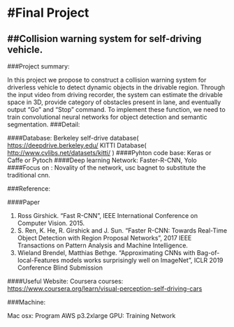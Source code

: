 #Final Project 
====
##Collision warning system for self-driving vehicle.
-------
###Project summary: 

In this project we propose to construct a collision warning system for driverless vehicle to detect dynamic objects in the drivable region. Through the input video from driving recorder, the system can estimate the drivable space in 3D, provide category of obstacles present in lane, and eventually output “Go” and “Stop” command. To implement these function, we need to train convolutional neural networks for object detection and semantic segmentation.
###Detail:

####Database: 
Berkeley self-drive database( https://deepdrive.berkeley.edu/   KITTI Database( http://www.cvlibs.net/datasets/kitti/ )
####Pyhton code base: 
Keras or Caffe or Pytoch
####Deep learning Network:
Faster-R-CNN, Yolo
####Focus on :
Novality of the network, usc bagnet to substitute the traditional cnn.

###Reference:  

####Paper
1.	Ross Girshick. “Fast R-CNN”, IEEE International Conference on Computer Vision. 2015.
2.	S. Ren, K. He, R. Girshick and J. Sun. “Faster R-CNN: Towards Real-Time Object Detection with Region Proposal Networks”, 2017 IEEE Transactions on Pattern Analysis and Machine Intelligence.
3.  Wieland Brendel, Matthias Bethge. “Approximating CNNs with Bag-of-local-Features models works surprisingly well on ImageNet”, ICLR 2019 Conference Blind Submission

####Useful Website: 
Coursera courses: https://www.coursera.org/learn/visual-perception-self-driving-cars 

###Machine: 

Mac osx: Program 
AWS p3.2xlarge GPU: Training Network